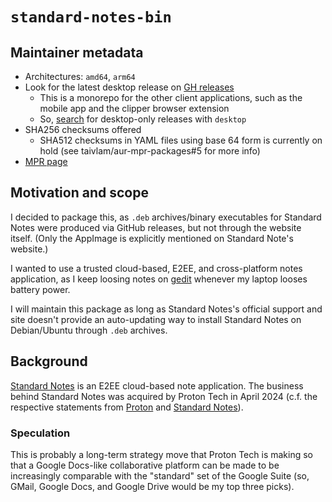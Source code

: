 # `standard-notes-bin`

## Maintainer metadata
* Architectures: `amd64`, `arm64`
* Look for the latest desktop release on [GH releases](https://github.com/standardnotes/app/releases)
    * This is a monorepo for the other client applications, such as the mobile app and the clipper browser extension
    * So, [search](https://github.com/standardnotes/app/releases?q=desktop&expanded=true) for desktop-only releases with `desktop`
* SHA256 checksums offered
    * SHA512 checksums in YAML files using base 64 form is currently on hold (see taivlam/aur-mpr-packages#5 for more info)
* [MPR page](https://mpr.makedeb.org/packages/standard-notes-bin)

## Motivation and scope
I decided to package this, as `.deb` archives/binary executables for Standard
Notes were produced via GitHub releases, but not through the website itself.
(Only the AppImage is explicitly mentioned on Standard Note's website.)

I wanted to use a trusted cloud-based, E2EE, and cross-platform notes
application, as I keep loosing notes on [gedit](https://en.wikipedia.org/wiki/Gedit)
whenever my laptop looses battery power.

I will maintain this package as long as Standard Notes's official support and
site doesn't provide an auto-updating way to install Standard Notes on
Debian/Ubuntu through `.deb` archives.

## Background
[Standard Notes](https://standardnotes.com/) is an E2EE cloud-based note
application.  The business behind Standard Notes was acquired by Proton Tech in
April 2024 (c.f. the respective statements from
[Proton](https://proton.me/blog/proton-standard-notes-join-forces) and
[Standard Notes](https://standardnotes.com/blog/joining-forces-with-proton)).

### Speculation
This is probably a long-term strategy move that Proton Tech is making so that a
Google Docs-like collaborative platform can be made to be increasingly
comparable with the "standard" set of the Google Suite (so, GMail, Google Docs,
and Google Drive would be my top three picks). 

